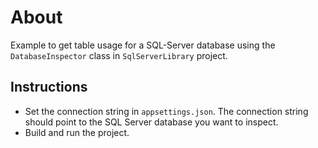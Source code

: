 ﻿# About

Example to get table usage for a SQL-Server database using the `DatabaseInspector` class in `SqlServerLibrary` project.

## Instructions

- Set the connection string in `appsettings.json`. The connection string should point to the SQL Server database you want to inspect.
- Build and run the project.

